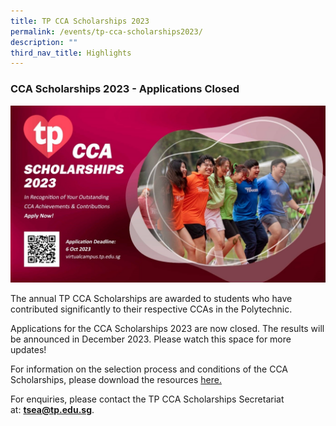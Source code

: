 ```yaml
---
title: TP CCA Scholarships 2023
permalink: /events/tp-cca-scholarships2023/
description: ""
third_nav_title: Highlights
---
```

### CCA Scholarships 2023 - Applications Closed

![CCA scholarship 2023](/images/Events/CCA%20Scholarship/cca%20scholarship2023.jpg)

The annual TP CCA Scholarships are awarded to students who have contributed significantly to their respective CCAs in the Polytechnic.

Applications for the CCA Scholarships 2023 are now closed. The results will be announced in December 2023. Please watch this space for more updates!

For information on the selection process and conditions of the CCA Scholarships, please download the resources [here.](https://apc01.safelinks.protection.outlook.com/?url=https%3A%2F%2Ftp-vc-staging.netlify.app%2Ffiles%2FCCA%2520Scholarships%2Ftp%2520cca%2520scholarship%25202023-criteria.pdf&data=05%7C01%7CTracy_NG%40TP.EDU.SG%7Cb18fa9a60793405ef7af08dbcfa14a6e%7C25a99bf08e72472aae50adfbdf0df6f1%7C0%7C0%7C638332063891198012%7CUnknown%7CTWFpbGZsb3d8eyJWIjoiMC4wLjAwMDAiLCJQIjoiV2luMzIiLCJBTiI6Ik1haWwiLCJXVCI6Mn0%3D%7C3000%7C%7C%7C&sdata=HsAI%2Bwj9%2BEqoatLVINuyoEXOBno6kMIDVna4Ck928xA%3D&reserved=0)

For enquiries, please contact the TP CCA Scholarships Secretariat at: [**tsea@tp.edu.sg**](mailto:tsea@tp.edu.sg).